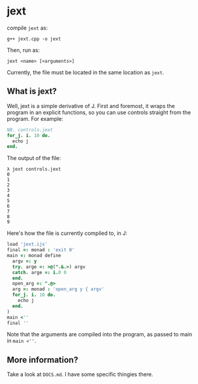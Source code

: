 # jext 

compile `jext` as:

    g++ jext.cpp -o jext

Then, run as:

    jext <name> [<arguments>]

Currently, the file must be located in the same location as `jext`.

## What is jext?

Well, jext is a simple derivative of J. First and foremost, it wraps the program in an explicit functions, so you can use controls straight from the program. For example:

```j
NB. controls.jext
for_j. i. 10 do.
  echo j
end.
```

The output of the file:

```
λ jext controls.jext
0
1
2
3
4
5
6
7
8
9
```

Here's how the file is currently compiled to, in J:

```j
load 'jext.ijs'
final =: monad : 'exit 0'
main =: monad define
  argv =: y
  try. arge =: >@(".&.>) argv
  catch. arge =: i.0 0
  end.
  open_arg =: ".@>
  arg =: monad : 'open_arg y { argv'
  for_j. i. 10 do.
    echo j
  end.
)
main <''
final ''
```

Note that the arguments are compiled into the program, as passed to main in `main <''`.

## More information?

Take a look at `DOCS.md`. I have some specific thingies there.